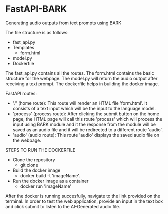 # FastAPI-BARK
Generating audio outputs from text prompts using BARK

The file structure is as follows: 
- fast_api.py
- Templates
  - form.html
- model.py
- Dockerfile

The fast_api.py contains all the routes.
The form.html contains the basic structure for the webpage.
The model.py will return the audio output after receiving a text prompt.
The dockerfile helps in building the docker image. 

FastAPI routes:

- '/' (home route): This route will render an HTML file 'form.html'. It consists of a text input which will be the input to the language model.
- 'process' (process route): After clicking the submit button on the home page, the HTML page will call this route 'process' which will process the input using BARK module and it the response from the module will be saved as an audio file and it will be redirected to a different route 'audio'.
- 'audio' (audio route): This route 'audio' displays the saved audio file on the webpage.

STEPS TO RUN THE DOCKERFILE
- Clone the repository
  - git clone 
- Build the docker image
  - docker build -t 'imageName'.
- Run the docker image as a container
  - docker run 'imageName'
  
After the docker is running succesfully, navigate to the link provided on the terminal. In order to test the web application, provide an input in the text box and click submit to listen to the AI-Generated audio file.
  
